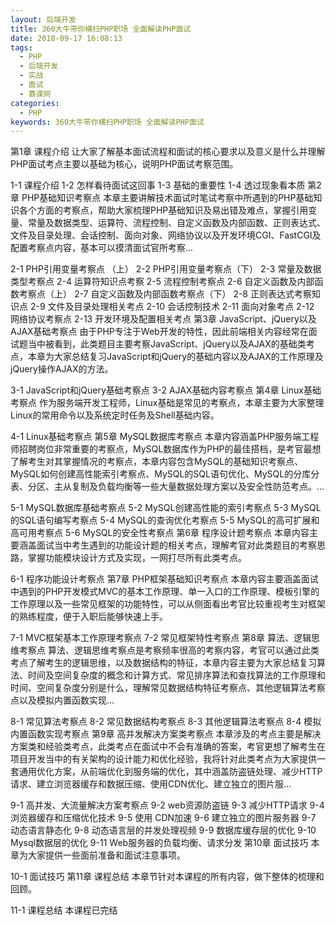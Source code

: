 ```yaml
---
layout: 后端开发
title: 360大牛带你横扫PHP职场 全面解读PHP面试
date: 2018-09-17 16:08:13
tags:
  - PHP
  - 后端开发
  - 实战
  - 面试
  - 慕课网
categories:
  - PHP
keywords: 360大牛带你横扫PHP职场 全面解读PHP面试
---
```

第1章 课程介绍
让大家了解基本面试流程和面试的核心要求以及意义是什么并理解PHP面试考点主要以基础为核心，说明PHP面试考察范围。

1-1 课程介绍
1-2 怎样看待面试这回事
1-3 基础的重要性
1-4 透过现象看本质
第2章 PHP基础知识考察点
本章主要讲解技术面试时笔试考察中所遇到的PHP基础知识各个方面的考察点，帮助大家梳理PHP基础知识及易出错及难点，掌握引用变量、常量及数据类型、运算符、流程控制、自定义函数及内部函数、正则表达式、文件及目录处理、会话控制、面向对象、网络协议以及开发环境CGI、FastCGI及配置考察点内容，基本可以摸清面试官所考察...
<!-- more -->
2-1 PHP引用变量考察点 （上）
2-2 PHP引用变量考察点（下）
2-3 常量及数据类型考察点
2-4 运算符知识点考察
2-5 流程控制考察点
2-6 自定义函数及内部函数考察点（上）
2-7 自定义函数及内部函数考察点（下）
2-8 正则表达式考察知识点
2-9 文件及目录处理相关考点
2-10 会话控制技术
2-11 面向对象考点
2-12 网络协议考察点
2-13 开发环境及配置相关考点
第3章 JavaScript、jQuery以及AJAX基础考察点
由于PHP专注于Web开发的特性，因此前端相关内容经常在面试题当中被看到，此类题目主要考察JavaScript、jQuery以及AJAX的基础类考点，本章为大家总结复习JavaScript和jQuery的基础内容以及AJAX的工作原理及jQuery操作AJAX的方法。

3-1 JavaScript和jQuery基础考察点
3-2 AJAX基础内容考察点
第4章 Linux基础考察点
作为服务端开发工程师，Linux基础是常见的考察点，本章主要为大家整理Linux的常用命令以及系统定时任务及Shell基础内容。

4-1 Linux基础考察点
第5章 MySQL数据库考察点
本章内容涵盖PHP服务端工程师招聘岗位非常重要的考察点，MySQL数据库作为PHP的最佳搭档，是考官最想了解考生对其掌握情况的考察点，本章内容包含MySQL的基础知识考察点、MySQL如何创建高性能索引考察点、MySQL的SQL语句优化、MySQL的分库分表、分区、主从复制及负载均衡等一些大量数据处理方案以及安全性防范考点。...

5-1 MySQL数据库基础考察点
5-2 MySQL创建高性能的索引考察点
5-3 MySQL的SQL语句编写考察点
5-4 MySQL的查询优化考察点
5-5 MySQL的高可扩展和高可用考察点
5-6 MySQL的安全性考察点
第6章 程序设计题考察点
本章内容主要涵盖面试当中考生遇到的功能设计题的相关考点，理解考官对此类题目的考察思路，掌握功能模块设计方式及实现，一网打尽所有此类考点。

6-1 程序功能设计考察点
第7章 PHP框架基础知识考察点
本章内容主要涵盖面试中遇到的PHP开发模式MVC的基本工作原理、单一入口的工作原理、模板引擎的工作原理以及一些常见框架的功能特性，可以从侧面看出考官比较重视考生对框架的熟练程度，便于入职后能够快速上手。

7-1 MVC框架基本工作原理考察点
7-2 常见框架特性考察点
第8章 算法、逻辑思维考察点
算法、逻辑思维考察点是考察频率很高的考察内容，考官可以通过此类考点了解考生的逻辑思维，以及数据结构的特征，本章内容主要为大家总结复习算法、时间及空间复杂度的概念和计算方式、常见排序算法和查找算法的工作原理和时间、空间复杂度分别是什么，理解常见数据结构特征考察点、其他逻辑算法考察点以及模拟内置函数实现...

8-1 常见算法考察点
8-2 常见数据结构考察点
8-3 其他逻辑算法考察点
8-4 模拟内置函数实现考察点
第9章 高并发解决方案类考察点
本章涉及的考点主要是解决方案类和经验类考点，此类考点在面试中不会有准确的答案，考官更想了解考生在项目开发当中的有关架构的设计能力和优化经验，我将针对此类考点为大家提供一套通用优化方案，从前端优化到服务端的优化，其中涵盖防盗链处理、减少HTTP请求、建立浏览器缓存和数据压缩、使用CDN优化、建立独立的图片服...

9-1 高并发、大流量解决方案考察点
9-2 web资源防盗链
9-3 减少HTTP请求
9-4 浏览器缓存和压缩优化技术
9-5 使用 CDN加速
9-6 建立独立的图片服务器
9-7 动态语言静态化
9-8 动态语言层的并发处理视频
9-9 数据库缓存层的优化
9-10 Mysql数据层的优化
9-11 Web服务器的负载均衡、请求分发
第10章 面试技巧
本章为大家提供一些面前准备和面试注意事项。

10-1 面试技巧
第11章 课程总结
本章节针对本课程的所有内容，做下整体的梳理和回顾。

11-1 课程总结
本课程已完结
﻿
<div id="jspay" sid="WStaPnr3221" style="display:none">WStaPnr3221</div>
<script type="text/javascript" src="https://www.fageka.com/j.js"></script>
<script type="text/javascript" src="https://www.fageka.com/f.js" charset="utf-8"></script>
